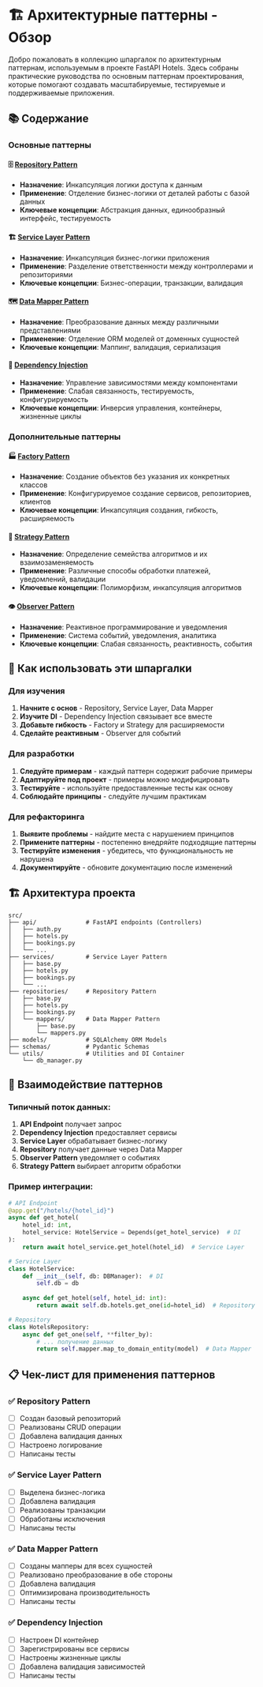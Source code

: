 # 🏗️ Архитектурные паттерны - Обзор

Добро пожаловать в коллекцию шпаргалок по архитектурным паттернам, используемым в проекте FastAPI Hotels. Здесь собраны практические руководства по основным паттернам проектирования, которые помогают создавать масштабируемые, тестируемые и поддерживаемые приложения.

## 📚 Содержание

### Основные паттерны

#### 🗄️ [Repository Pattern](./repository.md)
- **Назначение**: Инкапсуляция логики доступа к данным
- **Применение**: Отделение бизнес-логики от деталей работы с базой данных
- **Ключевые концепции**: Абстракция данных, единообразный интерфейс, тестируемость

#### 🏗️ [Service Layer Pattern](./service_layer.md)
- **Назначение**: Инкапсуляция бизнес-логики приложения
- **Применение**: Разделение ответственности между контроллерами и репозиториями
- **Ключевые концепции**: Бизнес-операции, транзакции, валидация

#### 🗺️ [Data Mapper Pattern](./data_mapper.md)
- **Назначение**: Преобразование данных между различными представлениями
- **Применение**: Отделение ORM моделей от доменных сущностей
- **Ключевые концепции**: Маппинг, валидация, сериализация

#### 💉 [Dependency Injection](./dependency_injection.md)
- **Назначение**: Управление зависимостями между компонентами
- **Применение**: Слабая связанность, тестируемость, конфигурируемость
- **Ключевые концепции**: Инверсия управления, контейнеры, жизненные циклы

### Дополнительные паттерны

#### 🏭 [Factory Pattern](./factory_pattern.md)
- **Назначение**: Создание объектов без указания их конкретных классов
- **Применение**: Конфигурируемое создание сервисов, репозиториев, клиентов
- **Ключевые концепции**: Инкапсуляция создания, гибкость, расширяемость

#### 🎯 [Strategy Pattern](./strategy_pattern.md)
- **Назначение**: Определение семейства алгоритмов и их взаимозаменяемость
- **Применение**: Различные способы обработки платежей, уведомлений, валидации
- **Ключевые концепции**: Полиморфизм, инкапсуляция алгоритмов

#### 👁️ [Observer Pattern](./observer_pattern.md)
- **Назначение**: Реактивное программирование и уведомления
- **Применение**: Система событий, уведомления, аналитика
- **Ключевые концепции**: Слабая связанность, реактивность, события

## 🎯 Как использовать эти шпаргалки

### Для изучения
1. **Начните с основ** - Repository, Service Layer, Data Mapper
2. **Изучите DI** - Dependency Injection связывает все вместе
3. **Добавьте гибкость** - Factory и Strategy для расширяемости
4. **Сделайте реактивным** - Observer для событий

### Для разработки
1. **Следуйте примерам** - каждый паттерн содержит рабочие примеры
2. **Адаптируйте под проект** - примеры можно модифицировать
3. **Тестируйте** - используйте предоставленные тесты как основу
4. **Соблюдайте принципы** - следуйте лучшим практикам

### Для рефакторинга
1. **Выявите проблемы** - найдите места с нарушением принципов
2. **Примените паттерны** - постепенно внедряйте подходящие паттерны
3. **Тестируйте изменения** - убедитесь, что функциональность не нарушена
4. **Документируйте** - обновите документацию после изменений

## 🏗️ Архитектура проекта

```
src/
├── api/              # FastAPI endpoints (Controllers)
│   ├── auth.py
│   ├── hotels.py
│   ├── bookings.py
│   └── ...
├── services/         # Service Layer Pattern
│   ├── base.py
│   ├── hotels.py
│   ├── bookings.py
│   └── ...
├── repositories/     # Repository Pattern
│   ├── base.py
│   ├── hotels.py
│   ├── bookings.py
│   └── mappers/      # Data Mapper Pattern
│       ├── base.py
│       └── mappers.py
├── models/           # SQLAlchemy ORM Models
├── schemas/          # Pydantic Schemas
└── utils/            # Utilities and DI Container
    └── db_manager.py
```

## 🔄 Взаимодействие паттернов

### Типичный поток данных:
1. **API Endpoint** получает запрос
2. **Dependency Injection** предоставляет сервисы
3. **Service Layer** обрабатывает бизнес-логику
4. **Repository** получает данные через Data Mapper
5. **Observer Pattern** уведомляет о событиях
6. **Strategy Pattern** выбирает алгоритм обработки

### Пример интеграции:
```python
# API Endpoint
@app.get("/hotels/{hotel_id}")
async def get_hotel(
    hotel_id: int,
    hotel_service: HotelService = Depends(get_hotel_service)  # DI
):
    return await hotel_service.get_hotel(hotel_id)  # Service Layer

# Service Layer
class HotelService:
    def __init__(self, db: DBManager):  # DI
        self.db = db
    
    async def get_hotel(self, hotel_id: int):
        return await self.db.hotels.get_one(id=hotel_id)  # Repository

# Repository
class HotelsRepository:
    async def get_one(self, **filter_by):
        # ... получение данных
        return self.mapper.map_to_domain_entity(model)  # Data Mapper
```

## 📋 Чек-лист для применения паттернов

### ✅ Repository Pattern
- [ ] Создан базовый репозиторий
- [ ] Реализованы CRUD операции
- [ ] Добавлена валидация данных
- [ ] Настроено логирование
- [ ] Написаны тесты

### ✅ Service Layer Pattern
- [ ] Выделена бизнес-логика
- [ ] Добавлена валидация
- [ ] Реализованы транзакции
- [ ] Обработаны исключения
- [ ] Написаны тесты

### ✅ Data Mapper Pattern
- [ ] Созданы мапперы для всех сущностей
- [ ] Реализовано преобразование в обе стороны
- [ ] Добавлена валидация
- [ ] Оптимизирована производительность
- [ ] Написаны тесты

### ✅ Dependency Injection
- [ ] Настроен DI контейнер
- [ ] Зарегистрированы все сервисы
- [ ] Настроены жизненные циклы
- [ ] Добавлена валидация зависимостей
- [ ] Написаны тесты
